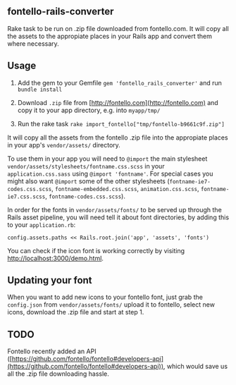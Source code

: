 ## fontello-rails-converter

Rake task to be run on .zip file downloaded from fontello.com.  It will copy all the assets to the appropiate places in your Rails app and convert them where necessary.

## Usage

1. Add the gem to your Gemfile `gem 'fontello_rails_converter'` and run `bundle install`

1. Download `.zip` file from [http://fontello.com](http://fontello.com) and copy it to your app directory, e.g. into `myapp/tmp/`

1. Run the rake task `rake import_fontello["tmp/fontello-b9661c9f.zip"]`

It will copy all the assets from the fontello .zip file into the appropiate places in your app's `vendor/assets/` directory.

To use them in your app you will need to `@import` the main stylesheet `vendor/assets/stylesheets/fontname.css.scss` in your `application.css.sass` using `@import 'fontname'`.  For special cases you might also want `@import` some of the other stylesheets (`fontname-ie7-codes.css.scss`, `fontname-embedded.css.scss`, `animation.css.scss`, `fontname-ie7.css.scss`, `fontname-codes.css.scss`).

In order for the fonts in `vendor/assets/fonts/` to be served up through the Rails asset pipeline, you will need tell it about font directories, by adding this to your `application.rb`:

    config.assets.paths << Rails.root.join('app', 'assets', 'fonts')

You can check if the icon font is working correctly by visiting [http://localhost:3000/demo.html](http://localhost:3000/demo.html).

## Updating your font

When you want to add new icons to your fontello font, just grab the `config.json` from `vendor/assets/fonts/` upload it to fontello, select new icons, download the .zip file and start at step 1.

## TODO

Fontello recently added an API ([https://github.com/fontello/fontello#developers-api](https://github.com/fontello/fontello#developers-api)), which would save us all the .zip file downloading hassle.





